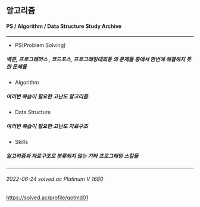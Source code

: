 ## 알고리즘
#### PS / Algorithm / Data Structure Study Archive
---------------------------------------------------------
+ PS(Problem Solving) 
#####     백준, 프로그래머스 , 코드포스, 프로그래밍대회등 의 문제들 중에서 한번에 해결하지 못한 문제들

+ Algorithm
#####     여러번 복습이 필요한 고난도 알고리즘

+ Data Structure
#####     여러번 복습이 필요한 고난도 자료구조

+ Skills
#####     알고리즘과 자료구조로 분류되지 않는 기타 프로그래밍 스킬들
-----------------------------------------------------------
###### 2022-06-24 solved.ac Platinum V 1680

https://solved.ac/profile/qotmd01

